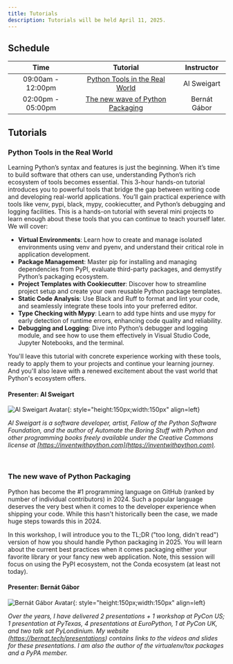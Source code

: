 ```yaml
---
title: Tutorials
description: Tutorials will be held April 11, 2025.
---
```


## Schedule

|       Time        | Tutorial | Instructor |
| :---------------: | :------: | :--------: |
| 09:00am - 12:00pm | [Python Tools in the Real World](#python-tools-in-the-real-world)  |    Al Sweigart
| 02:00pm - 05:00pm | [The new wave of Python Packaging](#the-new-wave-of-python-packaging) | Bernát Gábor

## Tutorials

### Python Tools in the Real World

Learning Python’s syntax and features is just the beginning. When it’s time to build software that others can use, understanding Python’s rich ecosystem of tools becomes essential. This 3-hour hands-on tutorial introduces you to powerful tools that bridge the gap between writing code and developing real-world applications. You’ll gain practical experience with tools like venv, pypi, black, mypy, cookiecutter, and Python’s debugging and logging facilities.
This is a hands-on tutorial with several mini projects to learn enough about these tools that you can continue to teach yourself later. We will cover:

* **Virtual Environments**: Learn how to create and manage isolated environments using venv and pyenv, and understand their critical role in application development.
* **Package Management**: Master pip for installing and managing dependencies from PyPI, evaluate third-party packages, and demystify Python’s packaging ecosystem.
* **Project Templates with Cookiecutter**: Discover how to streamline project setup and create your own reusable Python package templates.
* **Static Code Analysis**: Use Black and Ruff to format and lint your code, and seamlessly integrate these tools into your preferred editor.
* **Type Checking with Mypy**: Learn to add type hints and use mypy for early detection of runtime errors, enhancing code quality and reliability.
* **Debugging and Logging**: Dive into Python’s debugger and logging module, and see how to use them effectively in Visual Studio Code, Jupyter Notebooks, and the terminal.

You'll leave this tutorial with concrete experience working with these tools, ready to apply them to your projects and continue your learning journey. And you'll also leave with a renewed excitement about the vast world that Python's ecosystem offers.

#### Presenter: Al Sweigart

![Al Sweigart Avatar](https://i.imgur.com/7vNlokH.png){: style="height:150px;width:150px" align=left}

_Al Sweigart is a software developer, artist, Fellow of the Python Software Foundation, and the author of Automate the Boring Stuff with Python and other programming books freely available under the Creative Commons license at [https://inventwithpython.com](https://inventwithpython.com)._

<br clear="all">

### The new wave of Python Packaging

Python has become the #1 programming language on GitHub (ranked by number of individual contributors) in 2024. Such a popular language deserves the very best when it comes to the developer experience when shipping your code. While this hasn't historically been the case, we made huge steps towards this in 2024.

In this workshop, I will introduce you to the TL;DR ("too long, didn't read") version of how you should handle Python packaging in 2025. You will learn about the current best practices when it comes packaging either your favorite library or your fancy new web application. Note, this session will focus on using the PyPI ecosystem, not the Conda ecosystem (at least not today).

#### Presenter: Bernát Gábor

![Bernát Gábor Avatar](https://pretalx.com/media/avatars/EGPZKP_JRfRMlH.jpeg){: style="height:150px;width:150px" align=left}

_Over the years, I have delivered 2 presentations + 1 workshop at PyCon US; 1 presentation at PyTexas, 4 presentations at EuroPython, 1 at PyCon UK, and two talk sat PyLondinium. My website (https://bernat.tech/presentations) contains links to the videos and slides for these presentations. I am also the author of the virtualenv/tox packages and a PyPA member._


